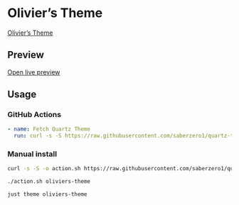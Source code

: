 # Olivier’s Theme

[Olivier’s Theme](https://github.com/OlivierPS)

## Preview

[Open live preview](https://quartz-themes.github.io/oliviers-theme/)

## Usage

### GitHub Actions

```yaml
- name: Fetch Quartz Theme
  run: curl -s -S https://raw.githubusercontent.com/saberzero1/quartz-themes/master/action.sh | bash -s -- oliviers-theme
```

### Manual install

```bash
curl -s -S -o action.sh https://raw.githubusercontent.com/saberzero1/quartz-themes/master/action.sh

./action.sh oliviers-theme
```

```bash
just theme oliviers-theme
```
